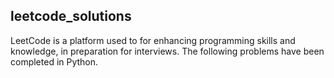 ## leetcode_solutions

LeetCode is a platform used to for enhancing programming skills and knowledge, in preparation for interviews. The following problems have been completed in Python.
